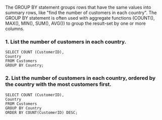 The GROUP BY statement groups rows that have the same values into summary rows, like "find the number of customers in each country".
The GROUP BY statement is often used with aggregate functions (COUNT(), MAX(), MIN(), SUM(), AVG()) to group the result-set by one or more columns.  
### 1. List the number of customers in each country.  
```
SELECT COUNT (CustomerID),
Country
FROM Customers
GROUP BY Country;
```
### 2. List the number of customers in each country, ordered by the country with the most customers first.
```
SELECT COUNT (CustomerID),
Country
FROM Customers
GROUP BY Country
ORDER BY COUNT(CustomerID) DESC;
```

